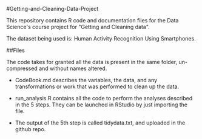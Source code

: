 #Getting-and-Cleaning-Data-Project

This repository contains R code and documentation files for the Data Science's course project for "Getting and Cleaning data".

The dataset being used is: Human Activity Recognition Using Smartphones.

##Files

The code takes for granted all the data is present in the same folder, un-compressed and without names altered.

* CodeBook.md describes the variables, the data, and any transformations or work that was performed to clean up the data.

* run_analysis.R contains all the code to perform the analyses described in the 5 steps. They can be launched in RStudio by just importing the file.

* The output of the 5th step is called tidydata.txt, and uploaded in the github repo.
